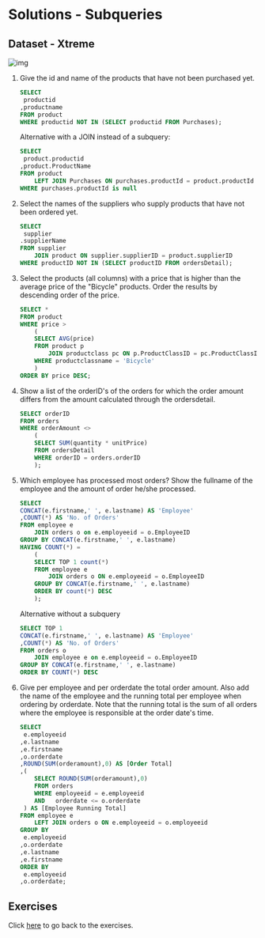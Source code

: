 # Solutions - Subqueries
## Dataset - Xtreme
![img](/workshops/shared/images/diagrams/diagram-xtreme.png)

1. Give the id and name of the products that have not been purchased yet. 
    ```sql
    SELECT 
     productid
    ,productname
    FROM product
    WHERE productid NOT IN (SELECT productid FROM Purchases);
    ```
    Alternative with a JOIN instead of a subquery:
    ```sql
    SELECT 
     product.productid
    ,product.ProductName 
    FROM product
        LEFT JOIN Purchases ON purchases.productId = product.productId
    WHERE purchases.productId is null
    ```
2. Select the names of the suppliers who supply products that have not been ordered yet. 
    ```sql
    SELECT
     supplier
    .supplierName 
    FROM supplier
        JOIN product ON supplier.supplierID = product.supplierID
    WHERE productID NOT IN (SELECT productID FROM ordersDetail);
    ```
3. Select the products (all columns) with a price that is higher than the average price of the "Bicycle" products. Order the results by descending order of the price. 
    ```sql
    SELECT * 
    FROM product 
    WHERE price > 
        (
        SELECT AVG(price) 
        FROM product p 
            JOIN productclass pc ON p.ProductClassID = pc.ProductClassID
        WHERE productclassname = 'Bicycle'
        )
    ORDER BY price DESC;
    ```
4. Show a list of the orderID's of the orders for which the order amount differs from the amount calculated through the ordersdetail. 
    ```sql
    SELECT orderID 
    FROM orders 
    WHERE orderAmount <> 
        (
        SELECT SUM(quantity * unitPrice) 
        FROM ordersDetail 
        WHERE orderID = orders.orderID
        );
    ```
5. Which employee has processed most orders? Show the fullname of the employee and the amount of order he/she processed.
    ```sql
    SELECT 
    CONCAT(e.firstname,' ', e.lastname) AS 'Employee'
    ,COUNT(*) AS 'No. of Orders'
    FROM employee e 
        JOIN orders o on e.employeeid = o.EmployeeID
    GROUP BY CONCAT(e.firstname,' ', e.lastname)
    HAVING COUNT(*) = 
        (
        SELECT TOP 1 count(*)
        FROM employee e 
            JOIN orders o ON e.employeeid = o.EmployeeID
        GROUP BY CONCAT(e.firstname,' ', e.lastname)
        ORDER BY count(*) DESC
        );
    ```
    Alternative without a subquery
    ```sql
    SELECT TOP 1
    CONCAT(e.firstname,' ', e.lastname) AS 'Employee'
    ,COUNT(*) AS 'No. of Orders'
    FROM orders o 
        JOIN employee e on e.employeeid = o.EmployeeID
    GROUP BY CONCAT(e.firstname,' ', e.lastname)
	ORDER BY COUNT(*) DESC
    ```
6. Give per employee and per orderdate the total order amount. Also add the name of the employee and the running total per employee when ordering by orderdate. Note that the running total is the sum of all orders where the employee is responsible at the order date's time.
    ```sql
    SELECT
     e.employeeid
    ,e.lastname
    ,e.firstname
    ,o.orderdate
    ,ROUND(SUM(orderamount),0) AS [Order Total]
    ,(
        SELECT ROUND(SUM(orderamount),0) 
        FROM orders 
        WHERE employeeid = e.employeeid 
        AND   orderdate <= o.orderdate
     ) AS [Employee Running Total]
    FROM employee e 
        LEFT JOIN orders o ON e.employeeid = o.employeeid
    GROUP BY 
     e.employeeid
    ,o.orderdate
    ,e.lastname
    ,e.firstname
    ORDER BY 
     e.employeeid
    ,o.orderdate;
    ```

## Exercises
Click [here](../subqueries-xtreme.md) to go back to the exercises.
